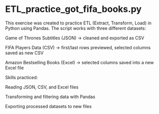# ETL_practice_got_fifa_books.py

This exercise was created to practice ETL (Extract, Transform, Load) in Python using Pandas.
The script works with three different datasets:

Game of Thrones Subtitles (JSON) → cleaned and exported as CSV

FIFA Players Data (CSV) → first/last rows previewed, selected columns saved as new CSV

Amazon Bestselling Books (Excel) → selected columns saved into a new Excel file

Skills practiced:

Reading JSON, CSV, and Excel files

Transforming and filtering data with Pandas

Exporting processed datasets to new files
